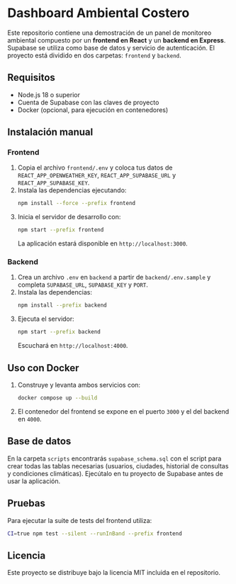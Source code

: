 # Dashboard Ambiental Costero

Este repositorio contiene una demostración de un panel de monitoreo ambiental compuesto por un **frontend en React** y un **backend en Express**. Supabase se utiliza como base de datos y servicio de autenticación. El proyecto está dividido en dos carpetas: `frontend` y `backend`.

## Requisitos
- Node.js 18 o superior
- Cuenta de Supabase con las claves de proyecto
- Docker (opcional, para ejecución en contenedores)

## Instalación manual
### Frontend
1. Copia el archivo `frontend/.env` y coloca tus datos de `REACT_APP_OPENWEATHER_KEY`, `REACT_APP_SUPABASE_URL` y `REACT_APP_SUPABASE_KEY`.
2. Instala las dependencias ejecutando:
   ```bash
   npm install --force --prefix frontend
   ```
3. Inicia el servidor de desarrollo con:
   ```bash
   npm start --prefix frontend
   ```
   La aplicación estará disponible en `http://localhost:3000`.

### Backend
1. Crea un archivo `.env` en `backend` a partir de `backend/.env.sample` y completa `SUPABASE_URL`, `SUPABASE_KEY` y `PORT`.
2. Instala las dependencias:
   ```bash
   npm install --prefix backend
   ```
3. Ejecuta el servidor:
   ```bash
   npm start --prefix backend
   ```
   Escuchará en `http://localhost:4000`.

## Uso con Docker
1. Construye y levanta ambos servicios con:
   ```bash
   docker compose up --build
   ```
2. El contenedor del frontend se expone en el puerto `3000` y el del backend en `4000`.

## Base de datos
En la carpeta `scripts` encontrarás `supabase_schema.sql` con el script para crear todas las tablas necesarias (usuarios, ciudades, historial de consultas y condiciones climáticas). Ejecútalo en tu proyecto de Supabase antes de usar la aplicación.

## Pruebas
Para ejecutar la suite de tests del frontend utiliza:
```bash
CI=true npm test --silent --runInBand --prefix frontend
```

## Licencia
Este proyecto se distribuye bajo la licencia MIT incluida en el repositorio.
